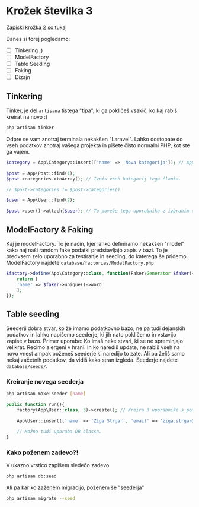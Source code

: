 # Krožek številka 3

[Zapiski krožka 2 so tukaj](https://github.com/ZigaStrgar/course-source-code/blob/master/notes/02.md)

Danes si torej pogledamo:
- [ ] Tinkering ;)
- [ ] ModelFactory
- [ ] Table Seeding
- [ ] Faking
- [ ] Dizajn

## Tinkering

Tinker, je del `artisana` tistega "tipa", ki ga pokličeš vsakič, ko kaj rabiš kreirat na novo :)

```bash
php artisan tinker
```

Odpre se vam znotraj terminala nekakšen "Laravel". Lahko dostopate do vseh podatkov znotraj vašega projekta in pišete čisto normalni PHP, kot ste ga vajeni.

```php
$category = App\Category::insert(['name' => 'Nova kategorija']); // App\Category zaradi tega, ker je Category.php v App "namespace-u".

$post = App\Post::find(1);
$post->categories->toArray(); // Izpis vseh kategorij tega članka.

// $post->categories != $post->categories()

$user = App\User::find(2);

$post->user()->attach($user); // To poveže tega uporabnika z izbranim člankom.
```

## ModelFactory & Faking

Kaj je modelFactory. To je način, kjer lahko definiramo nekakšen "model" kako naj naši random fake podatki predstavljajo zapis v bazi. To je predvsem zelo uporabno za testiranje in seeding, do katerega še pridemo. ModelFactory najdete `database/factories/ModelFactory.php`

```php
$factory->define(App\Category::class, function(Faker\Generator $faker){
    return [
	'name' => $faker->unique()->word
    ];
});
```

## Table seeding

Seederji dobra stvar, ko že imamo podatkovno bazo, ne pa tudi dejanskih podatkov in lahko napišemo seederje, ki jih nato pokličemo in vstavijo zapise v bazo. Primer uporabe: Ko imaš neke stvari, ki se ne spreminjajo velikrat. Recimo alergeni v hrani. In ko narediš update, ne rabiš vseh na novo vnest ampak poženeš seederje ki naredijo to zate. Ali pa želiš samo nekaj začetnih podatkov, da vidiš kako stran izgleda. Seederje najdete `database/seeds/`.

### Kreiranje novega seederja

```bash
php artisan make:seeder [name]
```

```php
public function run(){
    factory(App\User::class, 3)->create(); // Kreira 3 uporabnike s pomočjo modelFactory definicije.

    App\User::insert(['name' => 'Ziga Strgar', 'email' => 'ziga.strgar@gmail.com', 'password' => bcrypt('mypass')]); // Alternativa

    // Možna tudi uporaba DB classa.
}
```

### Kako poženem zadevo?!

V ukazno vrstico zapišem sledečo zadevo
```bash
php artisan db:seed
```

Ali pa kar ko zaženem migracijo, poženem še "seederja"

```bash
php artisan migrate --seed
```

